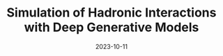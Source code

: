 ---
title: "Simulation of Hadronic Interactions with Deep Generative Models"
date: 2023-10-11
venue: arXiv:2310.07553
link: https://arxiv.org/abs/2310.07553
inspire_id: 2708689
authors: Tuan Minh Pham, Xiangyang Ju
bibtex: '@inproceedings{Pham:2023bnl,\n archiveprefix = {arXiv},\n author = {Pham, Tuan Minh and Ju, Xiangyang},\n booktitle = {{26th International Conference on Computing in High Energy \\& Nuclear Physics}},\n eprint = {2310.07553},\n month = {10},\n primaryclass = {hep-ph},\n title = {{Simulation of Hadronic Interactions with Deep Generative Models}},\n year = {2023}\n}\n'
---